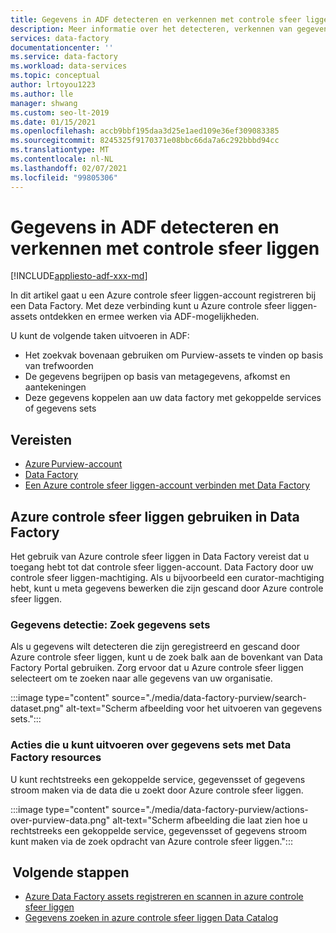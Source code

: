 ```yaml
---
title: Gegevens in ADF detecteren en verkennen met controle sfeer liggen
description: Meer informatie over het detecteren, verkennen van gegevens in Azure Data Factory met behulp van controle sfeer liggen
services: data-factory
documentationcenter: ''
ms.service: data-factory
ms.workload: data-services
ms.topic: conceptual
author: lrtoyou1223
ms.author: lle
manager: shwang
ms.custom: seo-lt-2019
ms.date: 01/15/2021
ms.openlocfilehash: accb9bbf195daa3d25e1aed109e36ef309083385
ms.sourcegitcommit: 8245325f9170371e08bbc66da7a6c292bbbd94cc
ms.translationtype: MT
ms.contentlocale: nl-NL
ms.lasthandoff: 02/07/2021
ms.locfileid: "99805306"
---
```

# <a name="discover-and-explore-data-in-adf-using-purview"></a>Gegevens in ADF detecteren en verkennen met controle sfeer liggen

[!INCLUDE[appliesto-adf-xxx-md](includes/appliesto-adf-xxx-md.md)]

In dit artikel gaat u een Azure controle sfeer liggen-account registreren bij een Data Factory. Met deze verbinding kunt u Azure controle sfeer liggen-assets ontdekken en ermee werken via ADF-mogelijkheden. 

U kunt de volgende taken uitvoeren in ADF: 
- Het zoekvak bovenaan gebruiken om Purview-assets te vinden op basis van trefwoorden 
- De gegevens begrijpen op basis van metagegevens, afkomst en aantekeningen 
- Deze gegevens koppelen aan uw data factory met gekoppelde services of gegevens sets 

## <a name="prerequisites"></a>Vereisten 
- [Azure Purview-account](../purview/create-catalog-portal.md) 
- [Data Factory](./quickstart-create-data-factory-portal.md) 
- [Een Azure controle sfeer liggen-account verbinden met Data Factory](./connect-data-factory-to-azure-purview.md) 

## <a name="using-azure-purview-in-data-factory"></a>Azure controle sfeer liggen gebruiken in Data Factory 

Het gebruik van Azure controle sfeer liggen in Data Factory vereist dat u toegang hebt tot dat controle sfeer liggen-account. Data Factory door uw controle sfeer liggen-machtiging. Als u bijvoorbeeld een curator-machtiging hebt, kunt u meta gegevens bewerken die zijn gescand door Azure controle sfeer liggen. 

### <a name="data-discovery-search-datasets"></a>Gegevens detectie: Zoek gegevens sets 

Als u gegevens wilt detecteren die zijn geregistreerd en gescand door Azure controle sfeer liggen, kunt u de zoek balk aan de bovenkant van Data Factory Portal gebruiken. Zorg ervoor dat u Azure controle sfeer liggen selecteert om te zoeken naar alle gegevens van uw organisatie. 

:::image type="content" source="./media/data-factory-purview/search-dataset.png" alt-text="Scherm afbeelding voor het uitvoeren van gegevens sets.":::

### <a name="actions-that-you-can-perform-over-datasets-with-data-factory-resources"></a>Acties die u kunt uitvoeren over gegevens sets met Data Factory resources 
U kunt rechtstreeks een gekoppelde service, gegevensset of gegevens stroom maken via de data die u zoekt door Azure controle sfeer liggen.

:::image type="content" source="./media/data-factory-purview/actions-over-purview-data.png" alt-text="Scherm afbeelding die laat zien hoe u rechtstreeks een gekoppelde service, gegevensset of gegevens stroom kunt maken via de zoek opdracht van Azure controle sfeer liggen.":::

##  <a name="nextsteps"></a>Volgende stappen 

- [Azure Data Factory assets registreren en scannen in azure controle sfeer liggen](../purview/register-scan-azure-synapse-analytics.md)
- [Gegevens zoeken in azure controle sfeer liggen Data Catalog](../purview/how-to-search-catalog.md)